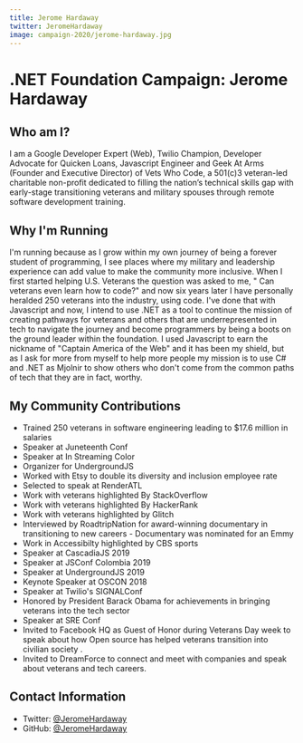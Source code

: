 ```yaml
---
title: Jerome Hardaway
twitter: JeromeHardaway
image: campaign-2020/jerome-hardaway.jpg
---
```


# .NET Foundation Campaign: Jerome Hardaway

## Who am I?

I am a Google Developer Expert (Web), Twilio Champion, Developer Advocate for Quicken Loans, Javascript Engineer and Geek At Arms (Founder and Executive Director) of Vets Who Code, a 501(c)3 veteran-led charitable non-profit dedicated to filling the nation’s technical skills gap with early-stage transitioning veterans and military spouses through remote software development training. 

## Why I'm Running

I'm running because as I grow within my own journey of being a forever student of programming, I see places where my military and leadership experience can add value to make the community more inclusive. When I first started helping U.S. Veterans the question was asked to me, " Can veterans even learn how to code?" and now six years later I have personally heralded 250 veterans into the industry, using code. I've done that with Javascript and now, I intend to use .NET as a tool to continue the mission of creating pathways for veterans and others that are underrepresented in tech to navigate the journey and become programmers by being a boots on the ground leader within the foundation. I used Javascript to earn the nickname of "Captain America of the Web" and it has been my shield, but as I ask for more from myself to help more people my mission is to use C# and .NET as Mjolnir to show others who don't come from the common paths of tech that they are in fact, worthy.

## My Community Contributions

* Trained 250 veterans in software engineering leading to $17.6 million in salaries
* Speaker at Juneteenth Conf
* Speaker at In Streaming Color
* Organizer for UndergroundJS 
* Worked with Etsy to double its diversity and inclusion employee rate 
* Selected to speak at RenderATL 
* Work with veterans highlighted By StackOverflow 
* Work with veterans highlighted By HackerRank 
* Work with veterans highlighted by Glitch 
* Interviewed by RoadtripNation for award-winning documentary in transitioning to new 
careers - Documentary was nominated for an Emmy
* Work in Accessibilty highlighted by CBS sports 
* Speaker at CascadiaJS 2019 
* Speaker at JSConf Colombia 2019 
* Speaker at UndergroundJS 2019 
* Keynote Speaker at OSCON 2018 
* Speaker at Twilio's SIGNALConf 
* Honored by President Barack Obama for achievements in bringing veterans into the tech sector
* Speaker at SRE Conf
* Invited to Facebook HQ as Guest of Honor during Veterans Day week to speak about how Open source has helped veterans transition into civilian society .
* Invited to DreamForce to connect and meet with companies and speak about veterans and tech careers.

## Contact Information
* Twitter: [@JeromeHardaway](https://twitter.com/JeromeHardaway)
* GitHub: [@JeromeHardaway](https://github.com/jeromehardaway)

